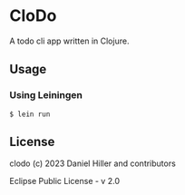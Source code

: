 # CloDo

A todo cli app written in Clojure.

## Usage

### Using Leiningen

```
$ lein run
```

## License

clodo (c) 2023 Daniel Hiller and contributors

Eclipse Public License - v 2.0

